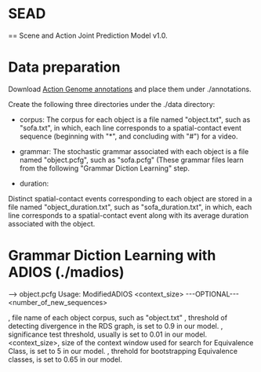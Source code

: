 # SEAD
==
Scene and Action Joint Prediction Model v1.0.

# Data preparation
Download [Action Genome annotations](https://drive.google.com/drive/folders/1LGGPK_QgGbh9gH9SDFv_9LIhBliZbZys) and place them under ./annotations.

Create the following three directories under the ./data directory:

* corpus:
The corpus for each object is a file named "object.txt", such as "sofa.txt", in which, each line corresponds to a spatial-contact event sequence (beginning with "*", and concluding with "#") for a video.

* grammar:
The stochastic grammar associated with each object is a file named "object.pcfg", such as "sofa.pcfg" (These grammar files learn from the following "Grammar Diction Learning" step.

* duration:

Distinct spatial-contact events corresponding to each object are stored in a file named "object_duration.txt", such as "sofa_duration.txt", in which, each line corresponds to a spatial-contact event along with its average duration associated with the object.

# Grammar Diction Learning with ADIOS (./madios)
 --> object.pcfg
Usage:
ModifiedADIOS <filename> <eta> <alpha> <context_size> <coverage> ---OPTIONAL--- <number_of_new_sequences>

<filename>,     file name of each object corpus, such as "object.txt"
<eta>,          threshold of detecting divergence in the RDS graph, is set to 0.9 in our model.
<alpha>,        significance test threshold, usually is set to 0.01 in our model.
<context_size>, size of the context window used for search for Equivalence Class, is set to 5 in our model.
<coverage>,     threhold for bootstrapping Equivalence classes, is set to 0.65 in our model.






